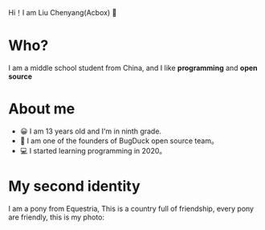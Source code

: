 Hi！I am Liu Chenyang(Acbox) 👋

# Who?

I am a middle school student from China, and I like **programming** and **open source**

# About me

* 😀 I am 13 years old and I'm in ninth grade.
* 👀 I am one of the founders of BugDuck open source team。
* 💻 I started learning programming in 2020。

# My second identity

I am a pony from Equestria, This is a country full of friendship, every pony are friendly, this is my photo:


